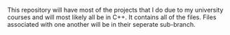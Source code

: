 This repository will have most of the projects that I do due to my university courses and will most likely all be in C++.
It contains all of the files. Files associated with one another will be in their seperate sub-branch.
